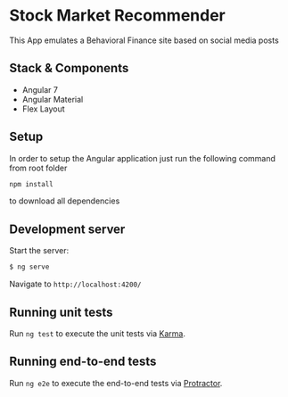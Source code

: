 # Stock Market Recommender

This App emulates a Behavioral Finance site based on social media posts

## Stack & Components

* Angular 7
* Angular Material
* Flex Layout

## Setup

In order to setup the Angular application just run the following command from root folder

```bash
npm install
```

to download all dependencies

## Development server

Start the server:
```sh
$ ng serve
```

Navigate to `http://localhost:4200/`

## Running unit tests

Run `ng test` to execute the unit tests via [Karma](https://karma-runner.github.io).

## Running end-to-end tests

Run `ng e2e` to execute the end-to-end tests via [Protractor](http://www.protractortest.org/).
